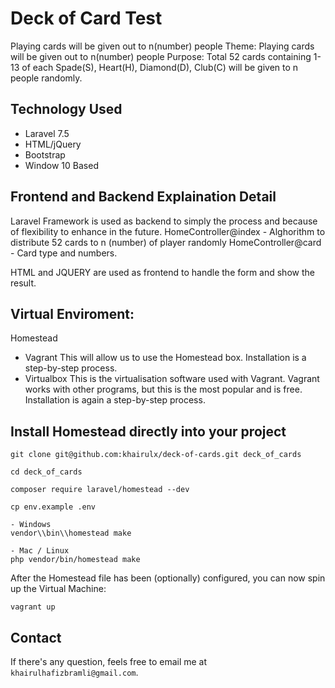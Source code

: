 # Deck of Card Test
Playing cards will be given out to n(number) people
Theme: Playing cards will be given out to n(number) people
Purpose: Total 52 cards containing 1-13 of each Spade(S), Heart(H), Diamond(D), Club(C) will be
given to n people randomly.

## Technology Used
- Laravel 7.5
- HTML/jQuery
- Bootstrap
- Window 10 Based

## Frontend and Backend Explaination Detail
Laravel Framework  is used as backend to simply the process and because of flexibility to enhance in the future.
HomeController@index - Alghorithm to distribute 52 cards to n (number) of player randomly
HomeController@card - Card type and numbers.

HTML and JQUERY are  used as frontend to handle the form and show the result.

## Virtual Enviroment:
 Homestead
- Vagrant This will allow us to use the Homestead box. Installation is a step-by-step process.
- Virtualbox This is the virtualisation software used with Vagrant. Vagrant works with other programs, but this is the most popular and  is free. Installation is again a step-by-step process.

## Install Homestead directly into your project

```
git clone git@github.com:khairulx/deck-of-cards.git deck_of_cards

cd deck_of_cards

composer require laravel/homestead --dev

cp env.example .env

- Windows
vendor\\bin\\homestead make

- Mac / Linux
php vendor/bin/homestead make

```

After the Homestead file has been (optionally) configured, you can now spin up the Virtual Machine:

```
vagrant up

```

## Contact
If there's any question, feels free to email me at `khairulhafizbramli@gmail.com`.
